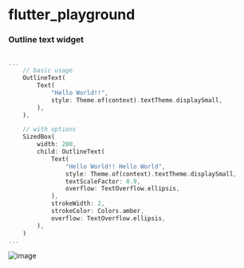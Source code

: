 # flutter_playground

### Outline text widget   

```dart

...
    // basic usage
    OutlineText(
        Text(
            "Hello World!!",
            style: Theme.of(context).textTheme.displaySmall,
        ),
    ),

    // with options
    SizedBox(
        width: 200,
        child: OutlineText(
            Text(
                "Hello World!! Hello World",
                style: Theme.of(context).textTheme.displaySmall,
                textScaleFactor: 0.9,
                overflow: TextOverflow.ellipsis,
            ),
            strokeWidth: 2,
            strokeColor: Colors.amber,
            overflow: TextOverflow.ellipsis,
        ),
    )
...

```


![image](https://homebakedcode.com/assets/images/posts/flutter_outline_text_sample.png)



